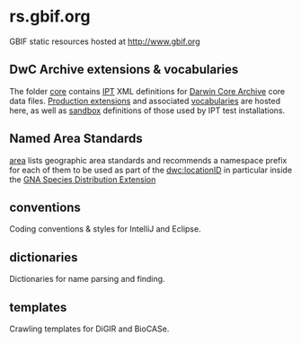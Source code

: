 # rs.gbif.org
GBIF static resources hosted at http://www.gbif.org


## DwC Archive extensions & vocabularies
The folder [core](core) contains [IPT](http://www.gbif.org/ipt) XML definitions for [Darwin Core Archive](http://rs.tdwg.org/dwc/terms/guides/text/) core data files. [Production extensions](extension) and associated [vocabularies](vocabulary) are hosted here, as well as [sandbox](sandbox) definitions of those used by IPT test installations.
	
## Named Area Standards
[area](area) lists geographic area standards and recommends a namespace prefix for each of them to be used as part of the [dwc:locationID](http://rs.tdwg.org/dwc/terms/locationID) in particular inside the [GNA Species Distribution Extension](http://rs.gbif.org/extension/gbif/1.0/distribution.xml)

## conventions
Coding conventions & styles for IntelliJ and Eclipse.

## dictionaries
Dictionaries for name parsing and finding.

## templates
Crawling templates for DiGIR and BioCASe.